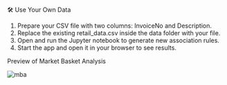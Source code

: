 🛠️ Use Your Own Data
1. Prepare your CSV file with two columns: InvoiceNo and Description.
2. Replace the existing retail_data.csv inside the data folder with your file.
3. Open and run the Jupyter notebook to generate new association rules.
4. Start the app and open it in your browser to see results.

Preview of Market Basket Analysis

![mba](https://github.com/user-attachments/assets/f99d8b56-92cb-42e0-ae63-def0f9915040)
